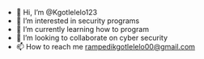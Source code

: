 - 👋 Hi, I’m @Kgotlelelo123
- 👀 I’m interested in security programs
- 🌱 I’m currently learning how to program
- 💞️ I’m looking to collaborate on cyber security
- 📫 How to reach me rampedikgotlelelo00@gmail.com

<!---
Kgotlelelo123/Kgotlelelo123 is a ✨ special ✨ repository because its `README.md` (this file) appears on your GitHub profile.
You can click the Preview link to take a look at your changes.
--->
